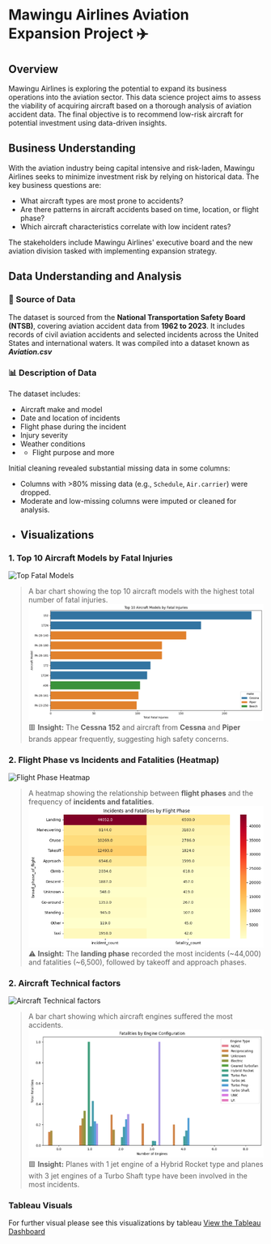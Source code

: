 # Mawingu Airlines Aviation Expansion Project ✈️

## Overview
Mawingu Airlines is exploring the potential to expand its business operations into the aviation sector. This data science project aims to assess the viability of acquiring aircraft based on a thorough analysis of aviation accident data. The final objective is to recommend low-risk aircraft for potential investment using data-driven insights.
## Business Understanding
With the aviation industry being capital intensive and risk-laden, Mawingu Airlines seeks to minimize investment risk by relying on historical data. The key business questions are:
- What aircraft types are most prone to accidents?
- Are there patterns in aircraft accidents based on time, location, or flight phase?
- Which aircraft characteristics correlate with low incident rates?

The stakeholders include Mawingu Airlines' executive board and the new aviation division tasked with implementing expansion strategy.
## Data Understanding and Analysis

### 📂 Source of Data
The dataset is sourced from the **National Transportation Safety Board (NTSB)**, covering aviation accident data from **1962 to 2023**. It includes records of civil aviation accidents and selected incidents across the United States and international waters. It was compiled into a dataset known as ***Aviation.csv***

### 📊 Description of Data
The dataset includes:
- Aircraft make and model
- Date and location of incidents
- Flight phase during the incident
- Injury severity
- Weather conditions
- - Flight purpose and more

Initial cleaning revealed substantial missing data in some columns:
- Columns with >80% missing data (e.g., `Schedule`, `Air.carrier`) were dropped.
- Moderate and low-missing columns were imputed or cleaned for analysis.
- ## Visualizations

### 1. Top 10 Aircraft Models by Fatal Injuries
![Top Fatal Models](#)
> A bar chart showing the top 10 aircraft models with the highest total number of fatal injuries.
> ![Top Fatal Models](images/output_99_0.png)
>  🟥 **Insight:** The **Cessna 152** and aircraft from **Cessna** and **Piper** brands appear frequently, suggesting high safety concerns.

### 2. Flight Phase vs Incidents and Fatalities (Heatmap)
![Flight Phase Heatmap](#)
> A heatmap showing the relationship between **flight phases** and the frequency of **incidents and fatalities**.
>  ![Flight Phase Heatmap](images/output_104_0.png)
> ⚠️ **Insight:** The **landing phase** recorded the most incidents (~44,000) and fatalities (~6,500), followed by takeoff and approach phases.

### 2. Aircraft Technical factors
![Aircraft Technical factors](#)
> A bar chart showing which aircraft engines suffered the most accidents.
> ![Aircraft Technical factors](images/output_109_0.png)  
> 🟩 **Insight:** Planes with 1 jet engine of a Hybrid Rocket type and planes with 3 jet engines of a Turbo Shaft type have been involved in the most incidents.
 
### Tableau Visuals
For further visual please see this visualizations by tableau
[View the Tableau Dashboard](https://public.tableau.com/app/profile/ray.onsongo/viz/AviationProject_17533910216000/AviationAnalysis?publish=yes)
